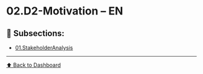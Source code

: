 # 02.D2-Motivation – EN

## 📁 Subsections:

- [01.StakeholderAnalysis](01.StakeholderAnalysis/index.md)

---
[⬆ Back to Dashboard](../index.md)
